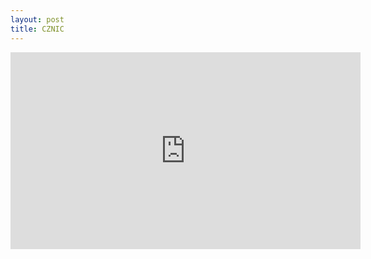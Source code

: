 ```yaml
---
layout: post
title: CZNIC
---
```

<iframe width="560" height="315" src="https://www.youtube.com/watch?v=ogxG3zRaxTw" frameborder="0" allowfullscreen></iframe>
